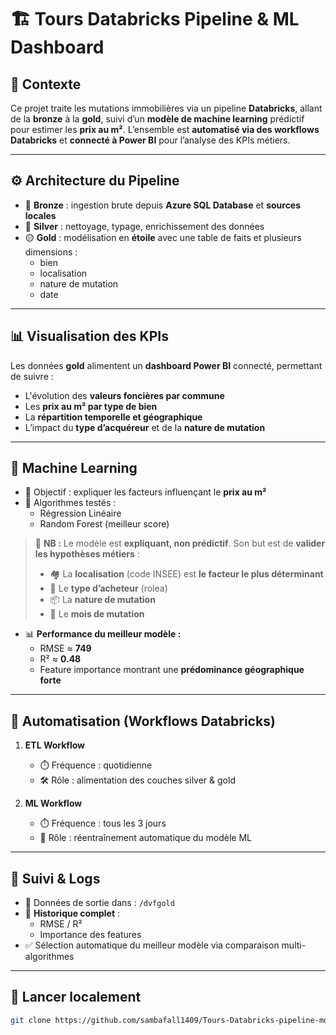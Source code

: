 # 🏗️ Tours Databricks Pipeline & ML Dashboard

## 📌 Contexte
Ce projet traite les mutations immobilières via un pipeline **Databricks**, allant de la **bronze** à la **gold**, suivi d’un **modèle de machine learning** prédictif pour estimer les **prix au m²**. L’ensemble est **automatisé via des workflows Databricks** et **connecté à Power BI** pour l’analyse des KPIs métiers.

---

## ⚙️ Architecture du Pipeline

- 🔸 **Bronze** : ingestion brute depuis **Azure SQL Database** et **sources locales**
- 🔹 **Silver** : nettoyage, typage, enrichissement des données
- 🟡 **Gold** : modélisation en **étoile** avec une table de faits et plusieurs dimensions :
  - bien
  - localisation
  - nature de mutation
  - date

---

## 📊 Visualisation des KPIs

Les données **gold** alimentent un **dashboard Power BI** connecté, permettant de suivre :
- L'évolution des **valeurs foncières par commune**
- Les **prix au m² par type de bien**
- La **répartition temporelle et géographique**
- L’impact du **type d’acquéreur** et de la **nature de mutation**

---

## 🤖 Machine Learning

- 🎯 Objectif : expliquer les facteurs influençant le **prix au m²**
- 🧠 Algorithmes testés :
  - Régression Linéaire
  - Random Forest (meilleur score)

> 📌 **NB :** Le modèle est **expliquant, non prédictif**. Son but est de **valider les hypothèses métiers** :
> - 🏘️ La **localisation** (code INSEE) est **le facteur le plus déterminant**
> - 👥 Le **type d’acheteur** (rolea)
> - 📦 La **nature de mutation**
> - 📅 Le **mois de mutation**

- 📊 **Performance du meilleur modèle :**
  - RMSE ≈ **749**
  - R² ≈ **0.48**
  - Feature importance montrant une **prédominance géographique forte**

---

## 🔁 Automatisation (Workflows Databricks)

1. **ETL Workflow**  
   - ⏱️ Fréquence : quotidienne  
   - 🛠️ Rôle : alimentation des couches silver & gold

2. **ML Workflow**  
   - ⏱️ Fréquence : tous les 3 jours  
   - 🧠 Rôle : réentraînement automatique du modèle ML

---

## 🧪 Suivi & Logs

- 📁 Données de sortie dans : `/dvfgold`
- 📌 **Historique complet** :
  - RMSE / R²
  - Importance des features
- ✅ Sélection automatique du meilleur modèle via comparaison multi-algorithmes

---

## 🚀 Lancer localement

```bash
git clone https://github.com/sambafall1409/Tours-Databricks-pipeline-model-dashboard.git

